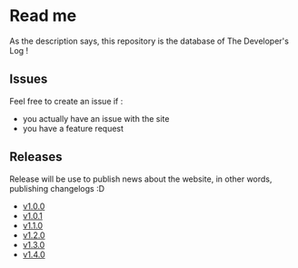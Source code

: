 # Read me

As the description says, this repository is the database of The Developer's Log !

## Issues

Feel free to create an issue if :
  - you actually have an issue with the site
  - you have a feature request 
  
## Releases

Release will be use to publish news about the website, in other words, publishing changelogs :D

- [v1.0.0](https://github.com/callain/thedeveloperslog-public/releases/tag/v1.0.0)
- [v1.0.1](https://github.com/callain/thedeveloperslog-public/releases/tag/v1.0.1)
- [v1.1.0](https://github.com/callain/thedeveloperslog-public/releases/tag/v1.1.0)
- [v1.2.0](https://github.com/callain/thedeveloperslog-public/releases/tag/v1.2.0)
- [v1.3.0](https://github.com/callain/thedeveloperslog-public/releases/tag/v1.3.0)
- [v1.4.0](https://github.com/callain/thedeveloperslog-public/releases/tag/v1.4.0)
